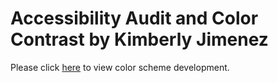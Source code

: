 # Accessibility Audit and Color Contrast by Kimberly Jimenez

Please click [here](https://kj121497.github.io/assignment7/assignment4-colorsKIMBERLY.html) to view color scheme development.
